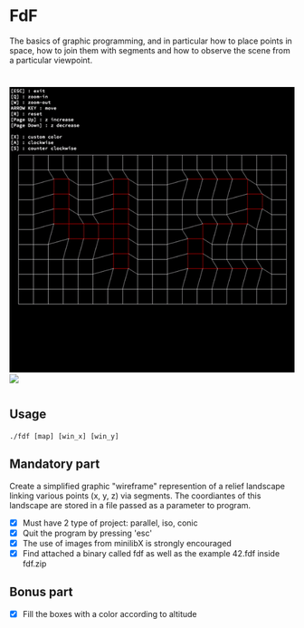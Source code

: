 # FdF
  The basics of graphic programming, and in particular how to place points in space, how to join them with segments and how to observe the scene from a particular viewpoint.

#
![](42.gif)
![](pyramid.gif)
#

## Usage
    ./fdf [map] [win_x] [win_y]

## Mandatory part
Create a simplified graphic "wireframe" represention of a relief landscape linking various points (x, y, z) via segments. The coordiantes of this landscape are stored in a file passed as a parameter to program.
- [x] Must have 2 type of project: parallel, iso, conic
- [x] Quit the program by pressing 'esc'
- [x] The use of images from minilibX is strongly encouraged
- [x] Find attached a binary called fdf as well as the example 42.fdf inside fdf.zip
  
## Bonus part
- [x] Fill the boxes with a color according to altitude
